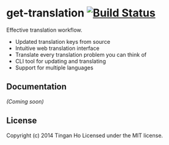 get-translation [![Build Status](https://travis-ci.org/tinganho/get-translation.png)](https://travis-ci.org/tinganho/get-translation)
==============
Effective translation workflow. 

* Updated translation keys from source
* Intuitive web translation interface
* Translate every translation problem you can think of
* CLI tool for updating and translating
* Support for multiple languages

##  

## Documentation
_(Coming soon)_


## License
Copyright (c) 2014 Tingan Ho
Licensed under the MIT license.

